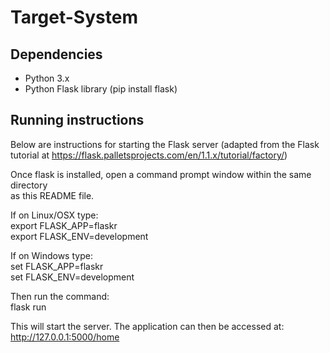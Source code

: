 # Target-System

## Dependencies
* Python 3.x
* Python Flask library (pip install flask)  

## Running instructions  

Below are instructions for starting the Flask server (adapted from the Flask  
tutorial at https://flask.palletsprojects.com/en/1.1.x/tutorial/factory/)  

Once flask is installed, open a command prompt window within the same directory  
as this README file.  


If on Linux/OSX type:  
export FLASK_APP=flaskr  
export FLASK_ENV=development  

If on Windows type:  
set FLASK_APP=flaskr  
set FLASK_ENV=development  

Then run the command:  
flask run  


This will start the server. The application can then be accessed at:  
http://127.0.0.1:5000/home  
